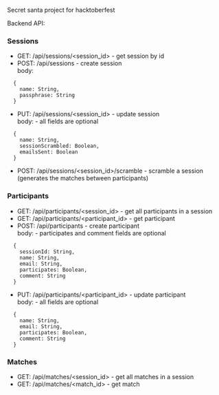 Secret santa project for hacktoberfest

Backend API:

### Sessions
- GET: /api/sessions/<session_id> - get session by id
- POST: /api/sessions - create session  
body: 
```
  {
    name: String,
    passphrase: String
  }
```
- PUT: /api/sessions/<session_id> - update session  
body: - all fields are optional
```
  {
    name: String,
    sessionScrambled: Boolean,
    emailsSent: Boolean
  }
```
- POST: /api/sessions/<session_id>/scramble - scramble a session (generates the matches between participants) 


### Participants
- GET: /api/participants/<session_id> - get all participants in a session
- GET: /api/participants/<participant_id> - get participant
- POST: /api/participants - create participant  
body: - participates and comment fields are optional
```
  {
    sessionId: String,
    name: String,
    email: String,
    participates: Boolean,
    comment: String
  }
```
- PUT: /api/participants/<participant_id> - update participant  
body: - all fields are optional
```
  {
    name: String,
    email: String,
    participates: Boolean,
    comment: String
  }
```

### Matches
- GET: /api/matches/<session_id> - get all matches in a session
- GET: /api/matches/<match_id> - get match  

